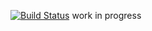 [![Build Status](https://travis-ci.org/zidoms/emru.svg?branch=master)](https://travis-ci.org/zidoms/emru)
work in progress
